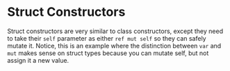 # Struct Constructors

Struct constructors are very similar to class constructors, except they need to take their `self` parameter as either `ref mut self` so they can safely mutate it.  Notice, this is an example where the distinction between `var` and `mut` makes sense on struct types because you can mutate self, but not assign it a new value.